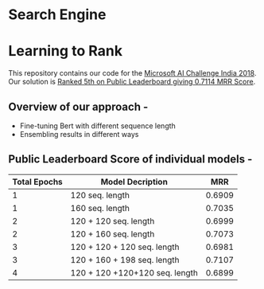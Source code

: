 # Search Engine
# Learning to Rank
This repository contains our code for the [Microsoft AI Challenge India 2018](https://competitions.codalab.org/competitions/20616#learn_the_details). Our solution is [Ranked 5th on Public Leaderboard giving 0.7114 MRR Score](https://competitions.codalab.org/competitions/20616#results).<br>

## Overview of our approach - 
* Fine-tuning Bert with different sequence length
* Ensembling results in different ways

## Public Leaderboard Score of individual models - 

|Total Epochs|Model Decription|MRR|
|---|---|---|
|1|120 seq. length|0.6909|
|1|160 seq. length|0.7035|
|2|120 + 120 seq. length|0.6999|
|2|120 + 160 seq. length|0.7073|
|3|120 + 120 + 120 seq. length|0.6981|
|3|120 + 160 + 198 seq. length|0.7107|
|4|120 + 120 +120+120 seq. length|0.6899|
